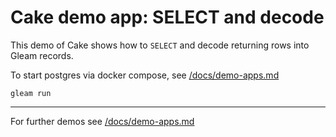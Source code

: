 # Cake demo app: SELECT and decode

This demo of Cake shows how to `SELECT` and decode returning rows into
Gleam records.

To start postgres via docker compose, see [/docs/demo-apps.md](../../demo-apps.md#Installing-prerequisites)

```shell
gleam run
```

---

For further demos see [/docs/demo-apps.md](../../demo-apps.md#available-demos)
